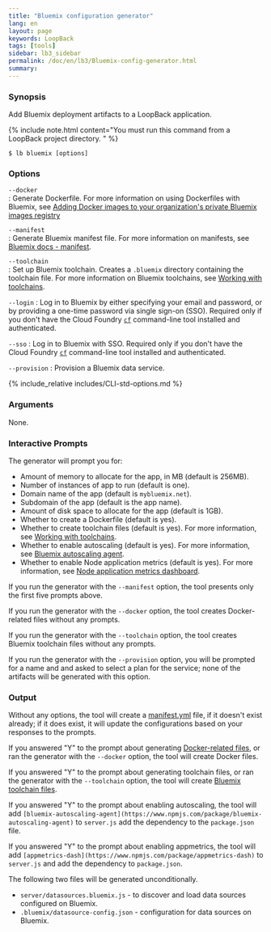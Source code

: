 ```yaml
---
title: "Bluemix configuration generator"
lang: en
layout: page
keywords: LoopBack
tags: [tools]
sidebar: lb3_sidebar
permalink: /doc/en/lb3/Bluemix-config-generator.html
summary:
---
```


### Synopsis

Add Bluemix deployment artifacts to a LoopBack application.

{% include note.html content="You must run this command from a LoopBack project directory.
" %}

```
$ lb bluemix [options]
```

### Options

`--docker`        
: Generate Dockerfile.  For more information on using Dockerfiles with Bluemix, see
[Adding Docker images to your organization's private Bluemix images registry](https://console.ng.bluemix.net/docs/containers/container_images_adding_ov.html)

`--manifest`      
: Generate Bluemix manifest file.  For more information on manifests, see [Bluemix docs - manifest](https://console.ng.bluemix.net/docs/manageapps/depapps.html#appmanifest).

`--toolchain`     
: Set up Bluemix toolchain. Creates a `.bluemix` directory containing the toolchain file.
For more information on Bluemix toolchains, see [Working with toolchains](https://console.ng.bluemix.net/docs/services/ContinuousDelivery/toolchains_working.html).

`--login`
: Log in to Bluemix by either specifying your email and password, or by providing a one-time password via single sign-on (SSO). Required only if you don't have the Cloud Foundry  [`cf`](https://docs.cloudfoundry.org/cf-cli/) command-line tool installed and authenticated.

`--sso`
: Log in to Bluemix with SSO. Required only if you don't have the Cloud Foundry  [`cf`](https://docs.cloudfoundry.org/cf-cli/) command-line tool installed and authenticated.

`--provision`
: Provision a Bluemix data service.

{% include_relative includes/CLI-std-options.md %}

### Arguments

None.

### Interactive Prompts

The generator will prompt you for:

- Amount of memory to allocate for the app, in MB (default is 256MB).
- Number of instances of app to run (default is one).
- Domain name of the app (default is `mybluemix.net`).
- Subdomain of the app (default is the app name).
- Amount of disk space to allocate for the app (default is 1GB).
- Whether to create a Dockerfile (default is yes).
- Whether to create toolchain files (default is yes). For more information, see [Working with toolchains](https://console.ng.bluemix.net/docs/services/ContinuousDelivery/toolchains_working.html).
- Whether to enable autoscaling (default is yes).  For more information, see [Bluemix autoscaling agent](https://www.npmjs.com/package/bluemix-autoscaling-agent).
- Whether to enable Node application metrics (default is yes). For more information, see [Node application metrics dashboard](https://www.npmjs.com/package/appmetrics-dash).

If you run the generator with the `--manifest` option, the tool presents only the first five prompts above.

If you run the generator with the `--docker` option, the tool creates Docker-related files without any prompts.

If you run the generator with the `--toolchain` option, the tool creates Bluemix toolchain files without any prompts.

If you run the generator with the `--provision` option, you will be prompted for a name and and asked to select a plan for the service; none of the artifacts will be generated with this option.

### Output

Without any options, the tool will create a [manifest.yml](https://console.bluemix.net/docs/manageapps/depapps.html#appmanifest) file, if it doesn't exist already; if it does exist, it will update the configurations based on your responses to the prompts.

If you answered "Y" to the prompt about generating [Docker-related files](https://docs.docker.com/engine/reference/builder/), or ran the generator with the `--docker` option, the tool will create Docker files.

If you answered "Y" to the prompt about generating toolchain files, or ran the generator with the `--toolchain` option, the tool will create [Bluemix toolchain files](https://console.bluemix.net/docs/services/ContinuousDelivery/toolchains_working.html#toolchains_getting_started).

If you answered "Y" to the prompt about enabling autoscaling, the tool will add `[bluemix-autoscaling-agent](https://www.npmjs.com/package/bluemix-autoscaling-agent)` to `server.js`  add the dependency to the `package.json` file.

If you answered "Y" to the prompt about enabling appmetrics, the tool will add `[appmetrics-dash](https://www.npmjs.com/package/appmetrics-dash)` to `server.js` and add the dependency to `package.json`.

The following two files will be generated unconditionally.

- `server/datasources.bluemix.js` - to discover and load data sources configured on Bluemix.
- `.bluemix/datasource-config.json` - configuration for data sources on Bluemix.
